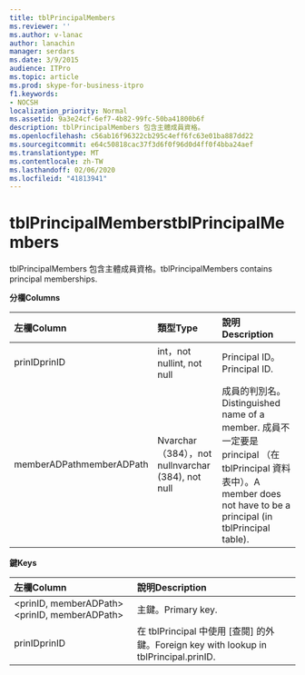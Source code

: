 ```yaml
---
title: tblPrincipalMembers
ms.reviewer: ''
ms.author: v-lanac
author: lanachin
manager: serdars
ms.date: 3/9/2015
audience: ITPro
ms.topic: article
ms.prod: skype-for-business-itpro
f1.keywords:
- NOCSH
localization_priority: Normal
ms.assetid: 9a3e24cf-6ef7-4b82-99fc-50ba41800b6f
description: tblPrincipalMembers 包含主體成員資格。
ms.openlocfilehash: c56ab16f96322cb295c4eff6fc63e01ba887dd22
ms.sourcegitcommit: e64c50818cac37f3d6f0f96d0d4ff0f4bba24aef
ms.translationtype: MT
ms.contentlocale: zh-TW
ms.lasthandoff: 02/06/2020
ms.locfileid: "41813941"
---
```

# <a name="tblprincipalmembers"></a><span data-ttu-id="f7220-103">tblPrincipalMembers</span><span class="sxs-lookup"><span data-stu-id="f7220-103">tblPrincipalMembers</span></span>
 
<span data-ttu-id="f7220-104">tblPrincipalMembers 包含主體成員資格。</span><span class="sxs-lookup"><span data-stu-id="f7220-104">tblPrincipalMembers contains principal memberships.</span></span>
  
<span data-ttu-id="f7220-105">**分欄**</span><span class="sxs-lookup"><span data-stu-id="f7220-105">**Columns**</span></span>

|<span data-ttu-id="f7220-106">**左欄**</span><span class="sxs-lookup"><span data-stu-id="f7220-106">**Column**</span></span>|<span data-ttu-id="f7220-107">**類型**</span><span class="sxs-lookup"><span data-stu-id="f7220-107">**Type**</span></span>|<span data-ttu-id="f7220-108">**說明**</span><span class="sxs-lookup"><span data-stu-id="f7220-108">**Description**</span></span>|
|:-----|:-----|:-----|
|<span data-ttu-id="f7220-109">prinID</span><span class="sxs-lookup"><span data-stu-id="f7220-109">prinID</span></span>  <br/> |<span data-ttu-id="f7220-110">int，not null</span><span class="sxs-lookup"><span data-stu-id="f7220-110">int, not null</span></span>  <br/> |<span data-ttu-id="f7220-111">Principal ID。</span><span class="sxs-lookup"><span data-stu-id="f7220-111">Principal ID.</span></span>  <br/> |
|<span data-ttu-id="f7220-112">memberADPath</span><span class="sxs-lookup"><span data-stu-id="f7220-112">memberADPath</span></span>  <br/> |<span data-ttu-id="f7220-113">Nvarchar （384），not null</span><span class="sxs-lookup"><span data-stu-id="f7220-113">nvarchar (384), not null</span></span>  <br/> |<span data-ttu-id="f7220-114">成員的判別名。</span><span class="sxs-lookup"><span data-stu-id="f7220-114">Distinguished name of a member.</span></span> <span data-ttu-id="f7220-115">成員不一定要是 principal （在 tblPrincipal 資料表中）。</span><span class="sxs-lookup"><span data-stu-id="f7220-115">A member does not have to be a principal (in tblPrincipal table).</span></span>  <br/> |
   
<span data-ttu-id="f7220-116">**鍵**</span><span class="sxs-lookup"><span data-stu-id="f7220-116">**Keys**</span></span>

|<span data-ttu-id="f7220-117">**左欄**</span><span class="sxs-lookup"><span data-stu-id="f7220-117">**Column**</span></span>|<span data-ttu-id="f7220-118">**說明**</span><span class="sxs-lookup"><span data-stu-id="f7220-118">**Description**</span></span>|
|:-----|:-----|
|<span data-ttu-id="f7220-119">\<prinID, memberADPath\></span><span class="sxs-lookup"><span data-stu-id="f7220-119">\<prinID, memberADPath\></span></span>  <br/> |<span data-ttu-id="f7220-120">主鍵。</span><span class="sxs-lookup"><span data-stu-id="f7220-120">Primary key.</span></span>  <br/> |
|<span data-ttu-id="f7220-121">prinID</span><span class="sxs-lookup"><span data-stu-id="f7220-121">prinID</span></span>  <br/> |<span data-ttu-id="f7220-122">在 tblPrincipal 中使用 [查閱] 的外鍵。</span><span class="sxs-lookup"><span data-stu-id="f7220-122">Foreign key with lookup in tblPrincipal.prinID.</span></span>  <br/> |
   

